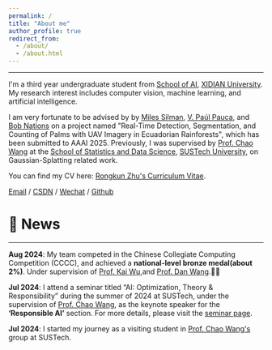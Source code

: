 ```yaml
---
permalink: /
title: "About me"
author_profile: true
redirect_from: 
  - /about/
  - /about.html
---
```


---

I'm a third year undergraduate student from [School of AI](https://sai.xidian.edu.cn/), [XIDIAN University](https://www.xidian.edu.cn/). My research interest includes computer vision, machine learning, and artificial intelligence.

I am very fortunate to be advised by by [Miles Silman](https://biology.wfu.edu/faculty-research/miles-silman/), [V. Paúl Pauca](https://paucavp.sites.wfu.edu/), and [Bob Nations](https://counseling.graduate.wfu.edu/faculty-staff/dr-bob-nations/) on a project named "Real-Time Detection, Segmentation, and Counting of Palms with UAV Imagery in Ecuadorian Rainforests", which has been submitted to AAAI 2025.
Previously, I was supervised by [Prof. Chao Wang](https://faculty.sustech.edu.cn/?tagid=wangc6&iscss=1&snapid=1&orderby=date&go=1) at the [School of Statistics and Data Science](https://stat-ds.sustech.edu.cn/), [SUSTech University](https://www.sustech.edu.cn/), on Gaussian-Splatting related work.

You can find my CV here: [Rongkun Zhu's Curriculum Vitae](https://github.com/Zippppo/rongkunzhu.github.io/blob/master/assets/CV.pdf).

[Email](mailto:zhurongkun@stu.xidian.edu.cn) / [CSDN](https://blog.csdn.net/mrpig13?spm=1010.2135.3001.5421) / [Wechat](../images/wechat.JPG) / [Github](https://github.com/Zippppo)


# 📰 News

---

**Aug 2024**: My team competed in the Chinese Collegiate Computing Competition (CCCC), and achieved a **national-level bronze medal(about 2%)**. Under supervision of [Prof. Kai Wu](https://web.xidian.edu.cn/kwu/),and [Prof. Dan Wang](https://web.xidian.edu.cn/danwang/).🎉🎉 


**Jul 2024**: I attend a seminar titled “AI: Optimization, Theory & Responsibility” during the summer of 2024 at SUSTech, under the supervision of [Prof. Chao Wang](https://faculty.sustech.edu.cn/?tagid=wangc6&iscss=1&snapid=1&orderby=date&go=1), as the keynote speaker for the **‘Responsible AI’** section. For more details, please visit the [seminar page](https://wma17.github.io/24summer/).

**Jul 2024**: I started my journey as a visiting student in [Prof. Chao Wang's](https://faculty.sustech.edu.cn/?tagid=wangc6&iscss=1&snapid=1&orderby=date&go=1) group at SUSTech.


